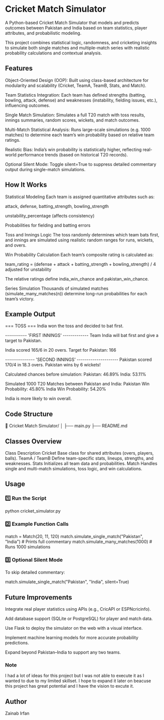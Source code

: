 # Cricket Match Simulator

A Python-based Cricket Match Simulator that models and predicts outcomes between Pakistan and India based on team statistics, player attributes, and probabilistic modeling.

This project combines statistical logic, randomness, and cricketing insights to simulate both single matches and multiple-match series with realistic probability calculations and contextual analysis.

## Features

Object-Oriented Design (OOP):
Built using class-based architecture for modularity and scalability (Cricket, TeamA, TeamB, Stats, and Match).

Team Statistics Integration:
Each team has defined strengths (batting, bowling, attack, defense) and weaknesses (instability, fielding issues, etc.), influencing outcomes.

Single Match Simulation:
Simulates a full T20 match with toss results, innings summaries, random scores, wickets, and match outcomes.

Multi-Match Statistical Analysis:
Runs large-scale simulations (e.g. 1000 matches) to determine each team’s win probability based on relative team ratings.

Realistic Bias:
India’s win probability is statistically higher, reflecting real-world performance trends (based on historical T20 records).

Optional Silent Mode:
Toggle silent=True to suppress detailed commentary output during single-match simulations.

## How It Works

Statistical Modeling
Each team is assigned quantitative attributes such as:

attack, defense, batting_strength, bowling_strength

unstability_percentage (affects consistency)

Probabilities for fielding and batting errors

Toss and Innings Logic
The toss randomly determines which team bats first, and innings are simulated using realistic random ranges for runs, wickets, and overs.

Win Probability Calculation
Each team’s composite rating is calculated as:

team_rating = (defense + attack + batting_strength + bowling_strength) / 4
adjusted for unstability

The relative ratings define india_win_chance and pakistan_win_chance.

Series Simulation
Thousands of simulated matches (simulate_many_matches(n)) determine long-run probabilities for each team’s victory.

## Example Output

=== TOSS ===
India won the toss and decided to bat first.

----------- 'FIRST INNINGS' -------------
Team India will bat first and give a target to Pakistan.

India scored 165/6 in 20 overs.
Target for Pakistan: 166

--------------- 'SECOND INNINGS' ---------------------
Pakistan scored 170/4 in 18.3 overs.
Pakistan wins by 6 wickets!

Calculated chances before simulation:
Pakistan: 46.89%
India: 53.11%

Simulated 1000 T20 Matches between Pakistan and India:
Pakistan Win Probability: 45.80%
India Win Probability: 54.20%

India is more likely to win overall.

## Code Structure

📁 Cricket Match Simulator/
│
├── main.py
├── README.md

## Classes Overview

Class Description
Cricket Base class for shared attributes (overs, players, balls).
TeamA / TeamB Define team-specific stats, lineups, strengths, and weaknesses.
Stats Initializes all team data and probabilities.
Match Handles single and multi-match simulations, toss logic, and win calculations.

## Usage

### 1️⃣ Run the Script

python cricket_simulator.py

### 2️⃣ Example Function Calls

match = Match(20, 11, 120)
match.simulate_single_match("Pakistan", "India")  # Prints full commentary
match.simulate_many_matches(1000)                 # Runs 1000 simulations

### 3️⃣ Optional Silent Mode

To skip detailed commentary:

match.simulate_single_match("Pakistan", "India", silent=True)

## Future Improvements

Integrate real player statistics using APIs (e.g., CricAPI or ESPNcricinfo).

Add database support (SQLite or PostgreSQL) for player and match data.

Use Flask to deploy the simulator on the web with a visual interface.

Implement machine learning models for more accurate probability predictions.

Expand beyond Pakistan–India to support any two teams.

### Note

I had a lot of ideas for this project but I was not able to execute it as I wanted to
due to my limited skillset. I hope to expand it later on beacuse this project has great potential
and I have the vision to excute it.

## Author

Zainab Irfan
